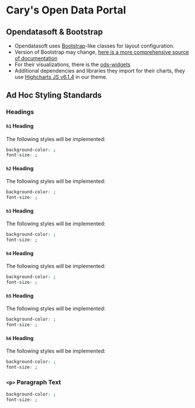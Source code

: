 # Cary's Open Data Portal

## Opendatasoft & Bootstrap

- Opendatasoft uses [Bootstrap](https://discovery.opendatasoft.com/pages/concept-responsive/)-like classes for layout configuration.
- Version of Bootstrap may change, [here is a more comprehensive source of documentation](https://getbootstrap.com/docs/4.0/layout/overview/)
- For their visualizations, there is the [ods-widgets](https://github.com/opendatasoft/ods-widgets)
- Additional dependencies and libraries they import for their charts, they use [Highcharts JS v6.1.4](https://www.highcharts.com/blog/changelog/#highcharts-stock-v6.1.4) in our theme.

## Ad Hoc Styling Standards

### Headings

#### `h1` Heading

The following styles will be implemented:

```css
background-color: ;
font-size: ;
```

#### `h2` Heading

The following styles will be implemented:

```css
background-color: ;
font-size: ;
```

#### `h3` Heading

The following styles will be implemented:

```css
background-color: ;
font-size: ;
```

#### `h4` Heading

The following styles will be implemented:

```css
background-color: ;
font-size: ;
```

#### `h5` Heading

The following styles will be implemented:

```css
background-color: ;
font-size: ;
```

#### `h6` Heading

The following styles will be implemented:

```css
background-color: ;
font-size: ;
```

### `<p>` Paragraph Text

```css
background-color: ;
font-size: ;
```

